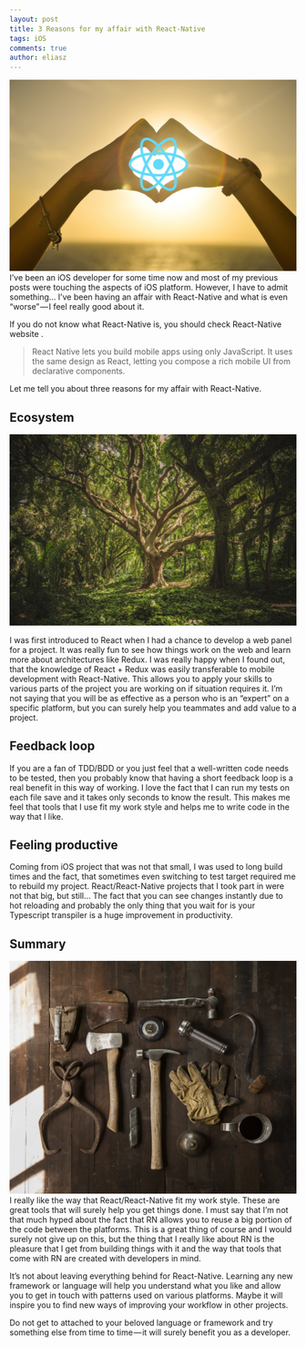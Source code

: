 ```yaml
---
layout: post
title: 3 Reasons for my affair with React-Native
tags: iOS
comments: true
author: eliasz
---
```


![Header](/images/3-reasons-for-my-affair-with-react-native/love_hands.jpg)
I’ve been an iOS developer for some time now and most of my previous posts were touching the aspects of iOS platform. However, I have to admit something… I’ve been having an affair with React-Native and what is even “worse” — I feel really good about it.


If you do not know what React-Native is, you should check React-Native website .


>React Native lets you build mobile apps using only JavaScript. It uses the same design as React, letting you compose a rich mobile UI from declarative components.


Let me tell you about three reasons for my affair with React-Native.

Ecosystem
---
![Eco](/images/3-reasons-for-my-affair-with-react-native/ecosystem.jpeg)

I was first introduced to React when I had a chance to develop a web panel for a project. It was really fun to see how things work on the web and learn more about architectures like Redux. I was really happy when I found out, that the knowledge of React + Redux was easily transferable to mobile development with React-Native. This allows you to apply your skills to various parts of the project you are working on if situation requires it. I’m not saying that you will be as effective as a person who is an “expert” on a specific platform, but you can surely help you teammates and add value to a project.

Feedback loop
---
If you are a fan of TDD/BDD or you just feel that a well-written code needs to be tested, then you probably know that having a short feedback loop is a real benefit in this way of working. I love the fact that I can run my tests on each file save and it takes only seconds to know the result. This makes me feel that tools that I use fit my work style and helps me to write code in the way that I like.

Feeling productive
---
Coming from iOS project that was not that small, I was used to long build times and the fact, that sometimes even switching to test target required me to rebuild my project. React/React-Native projects that I took part in were not that big, but still… The fact that you can see changes instantly due to hot reloading and probably the only thing that you wait for is your Typescript transpiler is a huge improvement in productivity.

Summary
---
![Summary](/images/3-reasons-for-my-affair-with-react-native/tools.jpg)
I really like the way that React/React-Native fit my work style. These are great tools that will surely help you get things done. I must say that I’m not that much hyped about the fact that RN allows you to reuse a big portion of the code between the platforms. This is a great thing of course and I would surely not give up on this, but the thing that I really like about RN is the pleasure that I get from building things with it and the way that tools that come with RN are created with developers in mind.


It’s not about leaving everything behind for React-Native. Learning any new framework or language will help you understand what you like and allow you to get in touch with patterns used on various platforms. Maybe it will inspire you to find new ways of improving your workflow in other projects.


Do not get to attached to your beloved language or framework and try something else from time to time — it will surely benefit you as a developer.